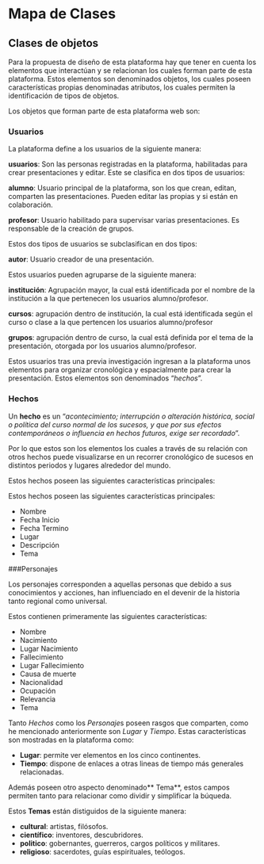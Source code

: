 # Mapa de Clases


## Clases de objetos



Para la propuesta de diseño de esta plataforma hay que tener en cuenta los elementos que interactúan y se relacionan los cuales forman parte de esta plataforma. Estos elementos son denominados objetos, los cuales poseen características propias denominadas atributos, los cuales permiten la identificación de tipos de objetos.

Los objetos que forman parte de esta plataforma web son:


### Usuarios



La plataforma define a los usuarios de la siguiente manera:

**usuarios**: Son las personas registradas en la plataforma, habilitadas para crear presentaciones y editar. Este se clasifica en dos tipos de usuarios:

**alumno**: Usuario principal de la plataforma, son los que crean, editan, comparten las presentaciones. Pueden editar las propias y si están en colaboración.

**profesor**: Usuario habilitado para supervisar varias presentaciones. Es responsable de la creación de grupos.

Estos dos tipos de usuarios se subclasifican en dos tipos:

**autor**: Usuario creador de una presentación.

Estos usuarios pueden agruparse de la siguiente manera:

**institución**: Agrupación mayor, la cual está identificada por el nombre de la institución a la que pertenecen los usuarios alumno/profesor.

**cursos**: agrupación dentro de institución, la cual está identificada según el curso o clase a la que pertencen los usuarios alumno/profesor

**grupos**: agrupación dentro de curso, la cual está definida por el tema de la presentación, otorgada por los usuarios alumno/profesor.

Estos usuarios tras una previa investigación ingresan a la plataforma unos elementos para organizar cronológica y espacialmente para crear la presentación. Estos elementos son denominados “*hechos*”.


### Hechos



Un **hecho** es un “*acontecimiento; interrupción o alteración histórica, social o política del curso normal de los sucesos, y que por sus efectos contemporáneos o influencia en hechos futuros, exige ser recordado*”.

Por lo que estos son los elementos los cuales a través de su relación con otros hechos puede visualizarse en un recorrer cronológico de sucesos en distintos periodos y lugares alrededor del mundo.

Estos hechos poseen las siguientes características principales:

Estos hechos poseen las siguientes características principales:

* Nombre
* Fecha Inicio
* Fecha Termino 
* Lugar
* Descripción
* Tema

###Personajes

Los personajes corresponden a aquellas personas que debido a sus conocimientos y acciones, han influenciado en el devenir de la historia tanto regional como universal.

Estos contienen primeramente las siguientes características:

* Nombre
* Nacimiento
* Lugar Nacimiento
* Fallecimiento
* Lugar Fallecimiento 
* Causa de muerte
* Nacionalidad
* Ocupación
* Relevancia
* Tema

Tanto *Hechos* como los *Personaje*s poseen rasgos que comparten, como he mencionado anteriormente son *Lugar* y *Tiempo*. Estas características son mostradas en la plataforma como:

* **Lugar**: permite ver elementos en los cinco continentes.
* **Tiempo**: dispone de enlaces a otras lineas de tiempo más generales relacionadas.

Además poseen otro aspecto denominado** Tema**, estos campos permiten tanto para relacionar como dividir y simplificar la búqueda.

Estos **Temas** están distiguidos de la siguiente manera:

* **cultural**: artistas, filósofos.
* **científico**: inventores, descubridores.
* **politico**: gobernantes, guerreros, cargos políticos y  militares.
* **religioso**: sacerdotes, guías espirituales, teólogos.



